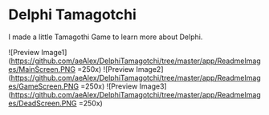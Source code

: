 # Delphi Tamagotchi

I made a little Tamagothi Game to learn more about Delphi.

![Preview Image1](https://github.com/aeAlex/DelphiTamagotchi/tree/master/app/ReadmeImages/MainScreen.PNG =250x)
![Preview Image2](https://github.com/aeAlex/DelphiTamagotchi/tree/master/app/ReadmeImages/GameScreen.PNG =250x)
![Preview Image3](https://github.com/aeAlex/DelphiTamagotchi/tree/master/app/ReadmeImages/DeadScreen.PNG =250x)

